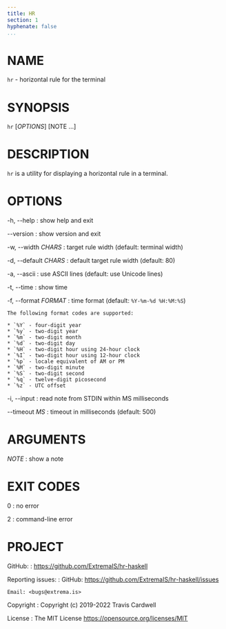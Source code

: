 ```yaml
---
title: HR
section: 1
hyphenate: false
...
```


# NAME

`hr` - horizontal rule for the terminal

# SYNOPSIS

`hr` [*OPTIONS*] [NOTE ...]

# DESCRIPTION

`hr` is a utility for displaying a horizontal rule in a terminal.

# OPTIONS

-h, \--help
:   show help and exit

\--version
:   show version and exit

-w, \--width *CHARS*
:   target rule width (default: terminal width)

-d, \--default *CHARS*
:   default target rule width (default: 80)

-a, \--ascii
:   use ASCII lines (default: use Unicode lines)

-t, \--time
:   show time

-f, \--format *FORMAT*
:   time format (default: `%Y-%m-%d %H:%M:%S`)

    The following format codes are supported:

    * `%Y` - four-digit year
    * `%y` - two-digit year
    * `%m` - two-digit month
    * `%d` - two-digit day
    * `%H` - two-digit hour using 24-hour clock
    * `%I` - two-digit hour using 12-hour clock
    * `%p` - locale equivalent of AM or PM
    * `%M` - two-digit minute
    * `%S` - two-digit second
    * `%q` - twelve-digit picosecond
    * `%z` - UTC offset

-i, \--input
:   read note from STDIN within MS milliseconds

\--timeout *MS*
:   timeout in milliseconds (default: 500)

# ARGUMENTS

*NOTE*
:   show a note

# EXIT CODES

0
:   no error

2
:   command-line error

# PROJECT

GitHub:
:   <https://github.com/ExtremaIS/hr-haskell>

Reporting issues:
:   GitHub: <https://github.com/ExtremaIS/hr-haskell/issues>

    Email: <bugs@extrema.is>

Copyright
:   Copyright (c) 2019-2022 Travis Cardwell

License
:   The MIT License <https://opensource.org/licenses/MIT>

